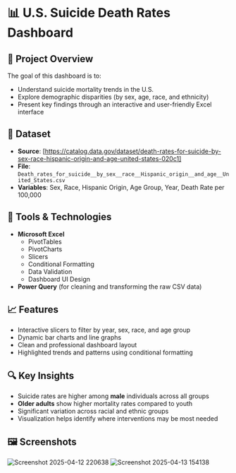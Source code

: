 # 📊 U.S. Suicide Death Rates Dashboard 


## 🧠 Project Overview

The goal of this dashboard is to:
- Understand suicide mortality trends in the U.S.
- Explore demographic disparities (by sex, age, race, and ethnicity)
- Present key findings through an interactive and user-friendly Excel interface

## 📂 Dataset

- **Source**: [https://catalog.data.gov/dataset/death-rates-for-suicide-by-sex-race-hispanic-origin-and-age-united-states-020c1]
- **File**: `Death_rates_for_suicide__by_sex__race__Hispanic_origin__and_age__United_States.csv`
- **Variables**: Sex, Race, Hispanic Origin, Age Group, Year, Death Rate per 100,000

## 🔧 Tools & Technologies

- **Microsoft Excel**
  - PivotTables
  - PivotCharts
  - Slicers
  - Conditional Formatting
  - Data Validation
  - Dashboard UI Design
- **Power Query** (for cleaning and transforming the raw CSV data)

## 📈 Features

- Interactive slicers to filter by year, sex, race, and age group
- Dynamic bar charts and line graphs
- Clean and professional dashboard layout
- Highlighted trends and patterns using conditional formatting

## 🔍 Key Insights

- Suicide rates are higher among **male** individuals across all groups
- **Older adults** show higher mortality rates compared to youth
- Significant variation across racial and ethnic groups
- Visualization helps identify where interventions may be most needed

## 🖼️ Screenshots
![Screenshot 2025-04-12 220638](https://github.com/user-attachments/assets/5098c874-183e-4ee3-a246-340a32c2d50e)
![Screenshot 2025-04-13 154138](https://github.com/user-attachments/assets/6af7456b-7edb-4a18-8fec-a81a73650b70)

